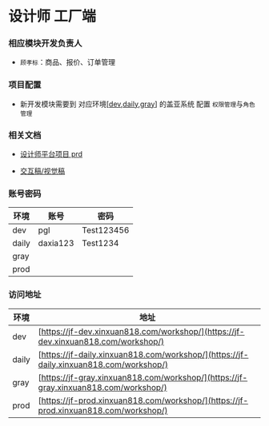 # 设计师 工厂端

### 相应模块开发负责人

- `顾孝标`：商品、报价、订单管理

### 项目配置

- 新开发模块需要到 对应环境[[dev](https://dev.xinc818.net/hrm/#/staff/manage?appCode=SCM&appName=%E8%AE%BE%E8%AE%A1%E5%B8%88%E7%B3%BB%E7%BB%9F),[daily](https://daily.xinc818.net/hrm/#/staff/manage?appCode=SCM&appName=%E8%AE%BE%E8%AE%A1%E5%B8%88%E7%B3%BB%E7%BB%9F),[gray](https://gray.xinc818.net/hrm/#/staff/manage?appCode=SCM&appName=%E8%AE%BE%E8%AE%A1%E5%B8%88%E7%B3%BB%E7%BB%9F)] 的盖亚系统 配置 `权限管理`与`角色管理`

### 相关文档

- [设计师平台项目 prd](https://wiki.xinc818.com/pages/viewpage.action?pageId=52874233)

- [交互稿/视觉稿](https://codesign.qq.com/app/design/2bzpZvJBaAZkAaV?team_id=eGyOl9ykrLZdxaW)

### 账号密码

| 环境  | 账号     | 密码       |
| ----- | -------- | ---------- |
| dev   | pgl      | Test123456 |
| daily | daxia123 | Test1234   |
| gray  |          |            |
| prod  |          |            |

### 访问地址

| 环境 | 地址 |
| --- | --- |
| dev | [https://jf-dev.xinxuan818.com/workshop/](https://jf-dev.xinxuan818.com/workshop/) |
| daily | [https://jf-daily.xinxuan818.com/workshop/](https://jf-daily.xinxuan818.com/workshop/) |
| gray | [https://jf-gray.xinxuan818.com/workshop/](https://jf-gray.xinxuan818.com/workshop/) |
| prod | [https://jf-prod.xinxuan818.com/workshop/](https://jf-prod.xinxuan818.com/workshop/) |
